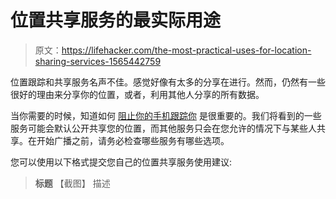 # 位置共享服务的最实际用途

> 原文：<https://lifehacker.com/the-most-practical-uses-for-location-sharing-services-1565442759>

位置跟踪和共享服务名声不佳。感觉好像有太多的分享在进行。然而，仍然有一些很好的理由来分享你的位置，或者，利用其他人分享的所有数据。



当你需要的时候，知道如何 [阻止你的手机跟踪你](http://lifehacker.com/how-to-stop-your-smartphone-from-constantly-tracking-yo-5854315) 是很重要的。我们将看到的一些服务可能会默认公开共享您的位置，而其他服务只会在您允许的情况下与某些人共享。在开始广播之前，请务必检查哪些服务有哪些选项。

您可以使用以下格式提交您自己的位置共享服务使用建议:

> **标题**
> 【截图】
> 描述